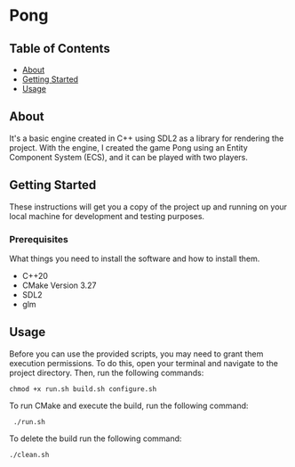 # Pong

## Table of Contents

- [About](#about)
- [Getting Started](#getting_started)
- [Usage](#usage)

## About <a name = "about"></a>

It's a basic engine created in C++ using SDL2 as a library for rendering the project. With the engine, I created the game Pong using an Entity Component System (ECS), and it can be played with two players.
## Getting Started <a name = "getting_started"></a>

These instructions will get you a copy of the project up and running on your local machine for development and testing purposes. 

### Prerequisites

What things you need to install the software and how to install them.

- C++20
- CMake Version 3.27
- SDL2
- glm


## Usage <a name = "usage"></a>

Before you can use the provided scripts, you may need to grant them execution permissions. To do this, open your terminal and navigate to the project directory. Then, run the following commands:

```shell
chmod +x run.sh build.sh configure.sh
```

To run CMake and execute the build, run the following command:
```
 ./run.sh 
```

To delete the build run the following command:
```
./clean.sh 
```

